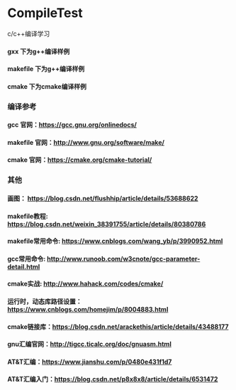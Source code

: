 # CompileTest
c/c++编译学习

#### gxx 下为g++编译样例
#### makefile 下为g++编译样例
#### cmake 下为cmake编译样例


### 编译参考
#### gcc 官网：https://gcc.gnu.org/onlinedocs/
#### makefile 官网：http://www.gnu.org/software/make/
#### cmake 官网：https://cmake.org/cmake-tutorial/

### 其他
#### 画图： https://blog.csdn.net/flushhip/article/details/53688622
#### makefile教程: https://blog.csdn.net/weixin_38391755/article/details/80380786
#### makefile常用命令: https://www.cnblogs.com/wang_yb/p/3990952.html
#### gcc常用命令: http://www.runoob.com/w3cnote/gcc-parameter-detail.html
#### cmake实战: http://www.hahack.com/codes/cmake/
#### 运行时，动态库路径设置：https://www.cnblogs.com/homejim/p/8004883.html
#### cmake链接库：https://blog.csdn.net/arackethis/article/details/43488177
#### gnu汇编官网：http://tigcc.ticalc.org/doc/gnuasm.html
#### AT&T汇编：https://www.jianshu.com/p/0480e431f1d7
#### AT&T汇编入门：https://blog.csdn.net/p8x8x8/article/details/6531472
